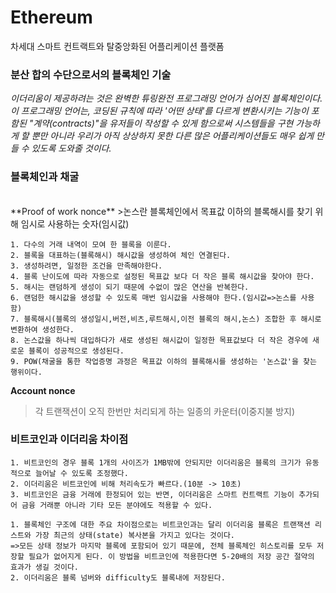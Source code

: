 # Ethereum

차세대 스마트 컨트랙트와 탈중앙화된 어플리케이션 플랫폼 <br>

### 분산 합의 수단으로서의 블록체인 기술
*이더리움이 제공하려는 것은 완벽한 튜링완전 프로그래밍 언어가 심어진 블록체인이다. 이 프로그래밍 언어는, 코딩된 규칙에 따라 '어떤 상태'를 다르게 변환시키는 기능이 포함된 "계약(contracts)"을 유저들이 작성할 수 있게 함으로써 시스템들을 구현 가능하게 할 뿐만 아니라 우리가 아직 상상하지 못한 다른 많은 어플리케이션들도 매우 쉽게 만들 수 있도록 도와줄 것이다.*

### 블록체인과 채굴 
<br>
**Proof of work nonce**
>논스란 블록체인에서 목표값 이하의 블록해시를 찾기 위해 임시로 사용하는 숫자(임시값)

```
1. 다수의 거래 내역이 모여 한 블록을 이룬다.
2. 블록을 대표하는(블록해시) 해시값을 생성하여 체인 연결된다.
3. 생성하려면, 일정한 조건을 만족해야한다. 
4. 블록 난이도에 따라 자동으로 설정된 목표값 보다 더 작은 블록 해시값을 찾아야 한다.
5. 해시는 랜덤하게 생성이 되기 때문에 수없이 많은 연산을 반복한다.
6. 랜덤한 해시값을 생성할 수 있도록 매번 임시값을 사용해야 한다.(임시값=>논스를 사용함)
7. 블록해시(블록의 생성일시,버전,비츠,루트해시,이전 블록의 해시,논스) 조합한 후 해시로 변환하여 생성한다.
8. 논스값을 하나씩 대입하다가 새로 생성된 해시값이 일정한 목표값보다 더 작은 경우에 새로운 블록이 성공적으로 생성된다.
9. POW(채굴을 통한 작업증명 과정은 목표값 이하의 블록해시를 생성하는 '논스값'을 찾는 행위이다.
```

**Account nonce**
>각 트랜잭션이 오직 한번만 처리되게 하는 일종의 카운터(이중지불 방지)

### 비트코인과 이더리움 차이점
```
1. 비트코인의 경우 블록 1개의 사이즈가 1MB밖에 안되지만 이더리움은 블록의 크기가 유동적으로 늘어날 수 있도록 조정했다.
2. 이더리움은 비트코인에 비해 처리속도가 빠르다.(10분 -> 10초)
3. 비트코인은 금융 거래에 한정되어 있는 반면, 이더리움은 스마트 컨트랙트 기능이 추가되어 금융 거래뿐 아니라 기타 모든 분야에도 적용할 수 있다.

1. 블록체인 구조에 대한 주요 차이점으로는 비트코인과는 달리 이더리움 블록은 트랜잭션 리스트와 가장 최근의 상태(state) 복사본을 가지고 있다는 것이다.
=>모든 상태 정보가 마지막 블록에 포함되어 있기 때문에, 전체 블록체인 히스토리를 모두 저장할 필요가 없어지게 된다. 이 방법을 비트코인에 적용한다면 5-20배의 저장 공간 절약의 효과가 생길 것이다.
2. 이더리움은 블록 넘버와 difficulty도 블록내에 저장된다.

```